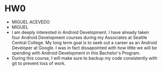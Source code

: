 # HW0

- MIGUEL ACEVEDO
- MIGUEL
- I am deeply interested in Android Development. I have already taken four Android Development courses during my Associates at Seattle Central College. My long term goal is to seek out a career as an Android Developer at Google. I was in fact dissapointed with how little we will be spending with Android Development in this Bachelor's Program.
- During this course, I will make sure to backup my code consistently with git to prevent loss of work.

